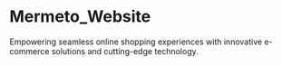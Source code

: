 # Mermeto_Website
Empowering seamless online shopping experiences with innovative e-commerce solutions and cutting-edge technology.
